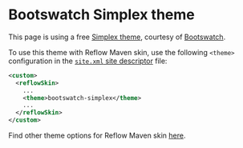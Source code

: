 # Bootswatch Simplex theme

This page is using a free [Simplex theme][bootswatch-theme], courtesy of
[Bootswatch][bootswatch].

To use this theme with Reflow Maven skin, use the following `<theme>` configuration
in the [`site.xml` site descriptor][site-xml] file:
  
```xml
<custom>
  <reflowSkin>
    ...
    <theme>bootswatch-simplex</theme>
    ...
  </reflowSkin>
</custom>
```

Find other theme options for Reflow Maven skin [here][reflow-themes].

[bootswatch-theme]: http://bootswatch.com/simplex/
[bootswatch]: http://bootswatch.com
[site-xml]: http://maven.apache.org/doxia/doxia-sitetools/doxia-decoration-model/decoration.html
[reflow-themes]: ../config.html#Themes
